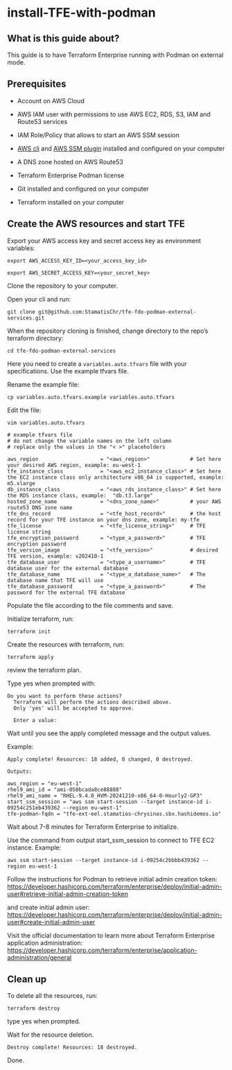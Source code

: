 # install-TFE-with-podman

## What is this guide about?

This guide is to have Terraform Enterprise running with Podman on external mode.

## Prerequisites 

- Account on AWS Cloud

- AWS IAM user with permissions to use AWS EC2, RDS, S3, IAM and Route53 services

- IAM Role/Policy that allows to start an AWS SSM session 

- [AWS cli](https://docs.aws.amazon.com/cli/latest/userguide/getting-started-install.html) and [AWS SSM plugin](https://docs.aws.amazon.com/systems-manager/latest/userguide/session-manager-working-with-install-plugin.html) installed and configured on your computer 

- A DNS zone hosted on AWS Route53

- Terraform Enterprise Podman license

- Git installed and configured on your computer

- Terraform installed on your computer

## Create the AWS resources and start TFE

Export your AWS access key and secret access key as environment variables:
```
export AWS_ACCESS_KEY_ID=<your_access_key_id>
```

```
export AWS_SECRET_ACCESS_KEY=<your_secret_key>
```


Clone the repository to your computer.

Open your cli and run:
```
git clone git@github.com:StamatisChr/tfe-fdo-podman-external-services.git
```


When the repository cloning is finished, change directory to the repo’s terraform directory:
```
cd tfe-fdo-podman-external-services
```

Here you need to create a `variables.auto.tfvars` file with your specifications. Use the example tfvars file.

Rename the example file:
```
cp variables.auto.tfvars.example variables.auto.tfvars
```
Edit the file:
```
vim variables.auto.tfvars
```

```
# example tfvars file
# do not change the variable names on the left column
# replace only the values in the "< >" placeholders

aws_region                    = "<aws_region>"             # Set here your desired AWS region, example: eu-west-1
tfe_instance_class            = "<aws_ec2_instance_class>" # Set here the EC2 instance class only architecture x86_64 is supported, example: m5.xlarge
db_instance_class             = "<aws_rds_instance_class>" # Set here the RDS instance class, example:  "db.t3.large"
hosted_zone_name              = "<dns_zone_name>"          # your AWS route53 DNS zone name
tfe_dns_record                = "<tfe_host_record>"        # the host record for your TFE instance on your dns zone, example: my-tfe
tfe_license                   = "<tfe_license_string>"     # TFE license string
tfe_encryption_password       = "<type_a_password>"        # TFE encryption password
tfe_version_image             = "<tfe_version>"            # desired TFE version, example: v202410-1
tfe_database_user             = "<type_a_username>"        # TFE database user for the external database
tfe_database_name             = "<type_a_database_name>"   # The database name that TFE will use
tfe_database_password         = "<type_a_password>"        # The password for the external TFE database
```


Populate the file according to the file comments and save.

Initialize terraform, run:
```
terraform init
```

Create the resources with terraform, run:
```
terraform apply
```
review the terraform plan.

Type yes when prompted with:
```
Do you want to perform these actions?
  Terraform will perform the actions described above.
  Only 'yes' will be accepted to approve.

  Enter a value: 
```
Wait until you see the apply completed message and the output values. 

Example:
```
Apply complete! Resources: 18 added, 0 changed, 0 destroyed.

Outputs:

aws_region = "eu-west-1"
rhel9_ami_id = "ami-058bcada8ce88888"
rhel9_ami_name = "RHEL-9.4.0_HVM-20241210-x86_64-0-Hourly2-GP3"
start_ssm_session = "aws ssm start-session --target instance-id i-09254c251eb439362 --region eu-west-1"
tfe-podman-fqdn = "tfe-ext-eel.stamatios-chrysinas.sbx.hashidemos.io"
```

Wait about 7-8 minutes for Terraform Enterprise to initialize.

Use the command from output start_ssm_session to connect to TFE EC2 instance.
Example:
```
aws ssm start-session --target instance-id i-09254c2bbbb439362 --region eu-west-1
```

Follow the instructions for Podman to retrieve initial admin creation token:
https://developer.hashicorp.com/terraform/enterprise/deploy/initial-admin-user#retrieve-initial-admin-creation-token

and create initial admin user:
https://developer.hashicorp.com/terraform/enterprise/deploy/initial-admin-user#create-initial-admin-user

Visit the official documentation to learn more about Terraform Enterprise application administration:
https://developer.hashicorp.com/terraform/enterprise/application-administration/general

## Clean up

To delete all the resources, run:
```
terraform destroy
```
type yes when prompted.

Wait for the resource deletion.
```
Destroy complete! Resources: 18 destroyed.
```

Done.